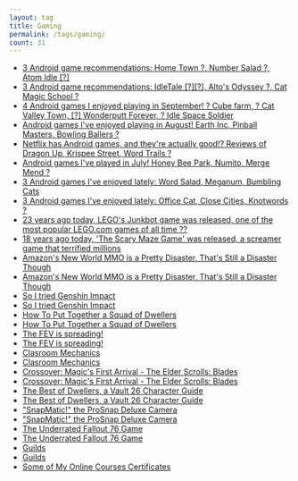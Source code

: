 ```yaml
---
layout: tag
title: Gaming
permalink: /tags/gaming/
count: 31
---
```


- [3 Android game recommendations: Home Town ?, Number Salad ?, Atom Idle [?]](https://jakelee.co.uk/android-games-dec-24/)
- [3 Android game recommendations: IdleTale [?][?], Alto's Odyssey ?, Cat Magic School ?](https://jakelee.co.uk/android-games-october-2024/)
- [4 Android games I enjoyed playing in September! ? Cube farm, ? Cat Valley Town, [?] Wonderputt Forever, ? Idle Space Soldier](https://jakelee.co.uk/android-games-september-2024/)
- [Android games I've enjoyed playing in August! Earth Inc, Pinball Masters, Bowling Ballers ?](https://jakelee.co.uk/android-games-august-2024/)
- [Netflix has Android games, and they're actually good!? Reviews of Dragon Up, Krispee Street, Word Trails ?](https://jakelee.co.uk/android-games-netflix/)
- [Android games I've played in July! Honey Bee Park, Numito, Merge Mend ?](https://jakelee.co.uk/android-games-july-2024/)
- [3 Android games I've enjoyed lately: Word Salad, Meganum, Bumbling Cats](https://jakelee.co.uk/android-games-june-2024/)
- [3 Android games I've enjoyed lately: Office Cat, Close Cities, Knotwords ?](https://jakelee.co.uk/android-games-late-april-2024/)
- [23 years ago today, LEGO's Junkbot game was released, one of the most popular LEGO.com games of all time ??](https://history.jakelee.co.uk/lego-junkbot-technical-and-historical-decompiling/)
- [18 years ago today, 'The Scary Maze Game' was released, a screamer game that terrified millions](https://history.jakelee.co.uk/the-scary-maze-game-screamer-decompiled/)
- [Amazon's New World MMO is a Pretty Disaster, That's Still a Disaster Though](/blog/gaming/the-new-world-mmo-by-amazon-is-a-disaster)
- [Amazon's New World MMO is a Pretty Disaster, That's Still a Disaster Though](/blog/gaming/the-new-world-mmo-by-amazon-is-a-disaster)
- [So I tried Genshin Impact](/blog/gaming/genshin-impact/so-i-tried-genshin-impact)
- [So I tried Genshin Impact](/blog/gaming/genshin-impact/so-i-tried-genshin-impact)
- [How To Put Together a Squad of Dwellers](/blog/gaming/fallout-shelter-online/how-to-put-together-a-squad-of-dwellers)
- [How To Put Together a Squad of Dwellers](/blog/gaming/fallout-shelter-online/how-to-put-together-a-squad-of-dwellers)
- [The FEV is spreading!](/blog/gaming/fallout-shelter-online/fev)
- [The FEV is spreading!](/blog/gaming/fallout-shelter-online/fev)
- [Clasroom Mechanics](/blog/gaming/fallout-shelter-online/classroom-mechanics)
- [Clasroom Mechanics](/blog/gaming/fallout-shelter-online/classroom-mechanics)
- [Crossover: Magic's First Arrival - The Elder Scrolls: Blades](/blog/gaming/fallout-shelter-online/crossover-magics-first-arrival)
- [Crossover: Magic's First Arrival - The Elder Scrolls: Blades](/blog/gaming/fallout-shelter-online/crossover-magics-first-arrival)
- [The Best of Dwellers, a Vault 26 Character Guide](/blog/gaming/fallout-shelter-online/tier-list)
- [The Best of Dwellers, a Vault 26 Character Guide](/blog/gaming/fallout-shelter-online/tier-list)
- ["SnapMatic!" the ProSnap Deluxe Camera](/blog/gaming/fallout-76/prosnap-deluxe-camera)
- ["SnapMatic!" the ProSnap Deluxe Camera](/blog/gaming/fallout-76/prosnap-deluxe-camera)
- [The Underrated Fallout 76 Game](/blog/gaming/fallout-76/the-underrated-fallout-game)
- [The Underrated Fallout 76 Game](/blog/gaming/fallout-76/the-underrated-fallout-game)
- [Guilds](/blog/gaming/fallout-shelter-online/guilds)
- [Guilds](/blog/gaming/fallout-shelter-online/guilds)
- [Some of My Online Courses Certificates](https://samirpaulb.github.io/blog-jekyll/posts/some-of-my-online-courses-certificates/)
